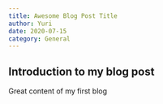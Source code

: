 ```yaml
---
title: Awesome Blog Post Title
author: Yuri
date: 2020-07-15
category: General
---
```


## Introduction to my blog post

Great content of my first blog